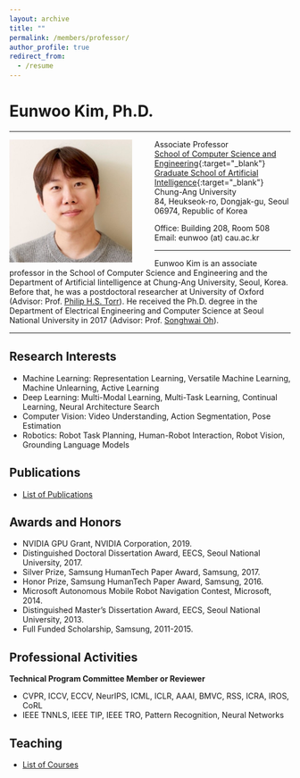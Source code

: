 ```yaml
---
layout: archive
title: ""
permalink: /members/professor/
author_profile: true
redirect_from:
  - /resume
---
```


# Eunwoo Kim, Ph.D.     

------
<img src='/images/Eunwoo Kim4.jpg' width="220" align="left" style="margin-right:40px">

Associate Professor      
[School of Computer Science and Engineering](https://cse.cau.ac.kr/eng/main.php){:target="_blank"}        
[Graduate School of Artificial Intelligence](http://ai.cau.ac.kr/main.php?lang=en){:target="_blank"}            
Chung-Ang University    
84, Heukseok-ro, Dongjak-gu, Seoul 06974, Republic of Korea     

Office: Building 208, Room 508   
Email: eunwoo (at) cau.ac.kr      

-------
Eunwoo Kim is an associate professor in the School of Computer Science and Engineering and the Department of Artificial Iintelligence at Chung-Ang University, Seoul, Korea. Before that, he was a postdoctoral researcher at University of Oxford (Advisor: Prof. [Philip H.S. Torr](https://torrvision.com/people/)). He received the Ph.D. degree in the Department of Electrical Engineering and Computer Science at Seoul National University in 2017 (Advisor: Prof. [Songhwai Oh](https://rllab.snu.ac.kr/people/songhwai-oh)).

-------

## Research Interests
- Machine Learning: Representation Learning, Versatile Machine Learning, Machine Unlearning, Active Learning
- Deep Learning: Multi-Modal Learning, Multi-Task Learning, Continual Learning, Neural Architecture Search
- Computer Vision: Video Understanding, Action Segmentation, Pose Estimation
- Robotics: Robot Task Planning, Human-Robot Interaction, Robot Vision, Grounding Language Models


## Publications
* [List of Publications](https://vllab.cau.ac.kr/publications/) 


## Awards and Honors
* NVIDIA GPU Grant, NVIDIA Corporation, 2019.
* Distinguished Doctoral Dissertation Award, EECS, Seoul National University, 2017.
* Silver Prize, Samsung HumanTech Paper Award, Samsung, 2017.
* Honor Prize, Samsung HumanTech Paper Award, Samsung, 2016.
* Microsoft Autonomous Mobile Robot Navigation Contest, Microsoft, 2014.
* Distinguished Master’s Dissertation Award, EECS, Seoul National University, 2013.
* Full Funded Scholarship, Samsung, 2011-2015.


## Professional Activities
**Technical Program Committee Member or Reviewer**
* CVPR, ICCV, ECCV, NeurIPS, ICML, ICLR, AAAI, BMVC, RSS, ICRA, IROS, CoRL
* IEEE TNNLS, IEEE TIP, IEEE TRO, Pattern Recognition, Neural Networks


## Teaching
* [List of Courses](https://vllab.cau.ac.kr/courses/)
